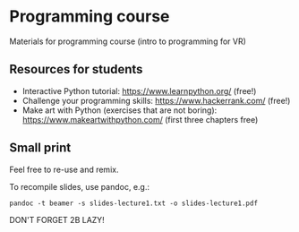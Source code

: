 # Programming course

Materials for programming course (intro to programming for VR)

## Resources for students

* Interactive Python tutorial: https://www.learnpython.org/ (free!)
* Challenge your programming skills: https://www.hackerrank.com/ (free!)
* Make art with Python (exercises that are not boring): https://www.makeartwithpython.com/ (first three chapters free)

## Small print

Feel free to re-use and remix.

To recompile slides, use pandoc, e.g.:

`pandoc -t beamer -s slides-lecture1.txt -o slides-lecture1.pdf`

DON'T FORGET 2B LAZY!
